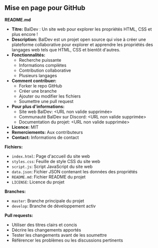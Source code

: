 ## Mise en page pour GitHub

**README.md**

* **Titre:** BalDev : Un site web pour explorer les propriétés HTML, CSS et plus encore !
* **Description:** BalDev est un projet open source qui vise à créer une plateforme collaborative pour explorer et apprendre les propriétés des langages web tels que HTML, CSS et bientôt d'autres.
* **Fonctionnalités:**
    * Recherche puissante
    * Informations complètes
    * Contribution collaborative
    * Plusieurs langages
* **Comment contribuer:**
    * Forker le repo GitHub
    * Créer une branche
    * Ajouter ou modifier les fichiers
    * Soumettre une pull request
* **Pour plus d'informations:**
    * Site web BalDev: <URL non valide supprimée>
    * Communauté BalDev sur Discord: <URL non valide supprimée>
    * Documentation du projet: <URL non valide supprimée>
* **Licence:** MIT
* **Remerciements:** Aux contributeurs
* **Contact:** Informations de contact

**Fichiers:**

* `index.html`: Page d'accueil du site web
* `styles.css`: Feuille de style CSS du site web
* `script.js`: Script JavaScript du site web
* `data.json`: Fichier JSON contenant les données des propriétés
* `README.md`: Fichier README du projet
* `LICENSE`: Licence du projet

**Branches:**

* `master`: Branche principale du projet
* `develop`: Branche de développement activ

**Pull requests:**

* Utiliser des titres clairs et concis
* Décrire les changements apportés
* Tester les changements avant de les soumettre
* Référencer les problèmes ou les discussions pertinents

